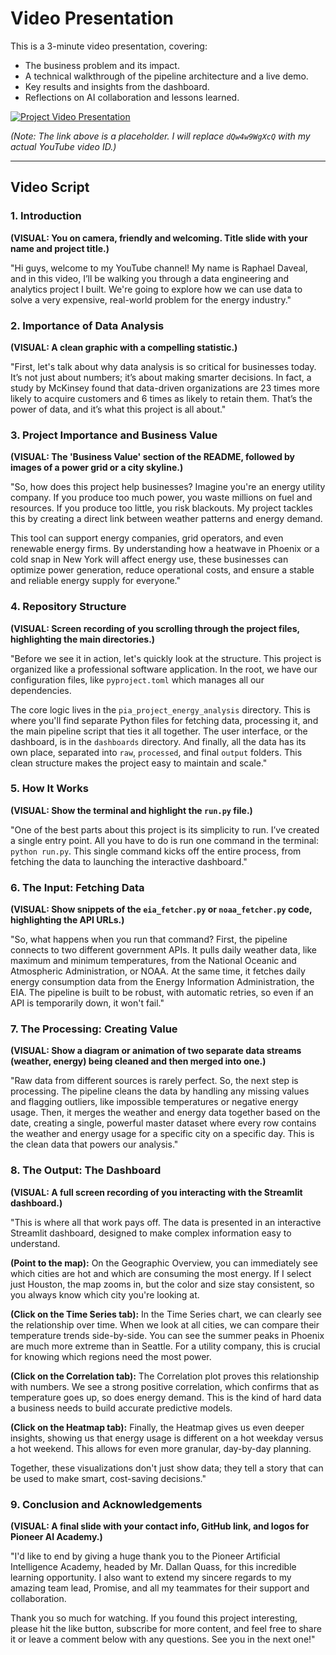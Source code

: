 # Video Presentation

This is a 3-minute video presentation, covering:
* The business problem and its impact.
* A technical walkthrough of the pipeline architecture and a live demo.
* Key results and insights from the dashboard.
* Reflections on AI collaboration and lessons learned.

[![Project Video Presentation](http://img.youtube.com/vi/dQw4w9WgXcQ/0.jpg)](http://www.youtube.com/watch?v=dQw4w9WgXcQ "Project Video Presentation")

*(Note: The link above is a placeholder. I will replace `dQw4w9WgXcQ` with my actual YouTube video ID.)*

---

## Video Script

### 1. Introduction

**(VISUAL: You on camera, friendly and welcoming. Title slide with your name and project title.)**

"Hi guys, welcome to my YouTube channel! My name is Raphael Daveal, and in this video, I’ll be walking you through a data engineering and analytics project I built. We're going to explore how we can use data to solve a very expensive, real-world problem for the energy industry."

### 2. Importance of Data Analysis

**(VISUAL: A clean graphic with a compelling statistic.)**

"First, let's talk about why data analysis is so critical for businesses today. It’s not just about numbers; it’s about making smarter decisions. In fact, a study by McKinsey found that data-driven organizations are 23 times more likely to acquire customers and 6 times as likely to retain them. That’s the power of data, and it’s what this project is all about."

### 3. Project Importance and Business Value

**(VISUAL: The 'Business Value' section of the README, followed by images of a power grid or a city skyline.)**

"So, how does this project help businesses? Imagine you're an energy utility company. If you produce too much power, you waste millions on fuel and resources. If you produce too little, you risk blackouts. My project tackles this by creating a direct link between weather patterns and energy demand.

This tool can support energy companies, grid operators, and even renewable energy firms. By understanding how a heatwave in Phoenix or a cold snap in New York will affect energy use, these businesses can optimize power generation, reduce operational costs, and ensure a stable and reliable energy supply for everyone."

### 4. Repository Structure

**(VISUAL: Screen recording of you scrolling through the project files, highlighting the main directories.)**

"Before we see it in action, let's quickly look at the structure. This project is organized like a professional software application. In the root, we have our configuration files, like `pyproject.toml` which manages all our dependencies.

The core logic lives in the `pia_project_energy_analysis` directory. This is where you'll find separate Python files for fetching data, processing it, and the main pipeline script that ties it all together. The user interface, or the dashboard, is in the `dashboards` directory. And finally, all the data has its own place, separated into `raw`, `processed`, and final `output` folders. This clean structure makes the project easy to maintain and scale."

### 5. How It Works

**(VISUAL: Show the terminal and highlight the `run.py` file.)**

"One of the best parts about this project is its simplicity to run. I’ve created a single entry point. All you have to do is run one command in the terminal: `python run.py`. This single command kicks off the entire process, from fetching the data to launching the interactive dashboard."

### 6. The Input: Fetching Data

**(VISUAL: Show snippets of the `eia_fetcher.py` or `noaa_fetcher.py` code, highlighting the API URLs.)**

"So, what happens when you run that command? First, the pipeline connects to two different government APIs. It pulls daily weather data, like maximum and minimum temperatures, from the National Oceanic and Atmospheric Administration, or NOAA. At the same time, it fetches daily energy consumption data from the Energy Information Administration, the EIA. The pipeline is built to be robust, with automatic retries, so even if an API is temporarily down, it won't fail."

### 7. The Processing: Creating Value

**(VISUAL: Show a diagram or animation of two separate data streams (weather, energy) being cleaned and then merged into one.)**

"Raw data from different sources is rarely perfect. So, the next step is processing. The pipeline cleans the data by handling any missing values and flagging outliers, like impossible temperatures or negative energy usage. Then, it merges the weather and energy data together based on the date, creating a single, powerful master dataset where every row contains the weather and energy usage for a specific city on a specific day. This is the clean data that powers our analysis."

### 8. The Output: The Dashboard

**(VISUAL: A full screen recording of you interacting with the Streamlit dashboard.)**

"This is where all that work pays off. The data is presented in an interactive Streamlit dashboard, designed to make complex information easy to understand.

**(Point to the map):** On the Geographic Overview, you can immediately see which cities are hot and which are consuming the most energy. If I select just Houston, the map zooms in, but the color and size stay consistent, so you always know which city you're looking at.

**(Click on the Time Series tab):** In the Time Series chart, we can clearly see the relationship over time. When we look at all cities, we can compare their temperature trends side-by-side. You can see the summer peaks in Phoenix are much more extreme than in Seattle. For a utility company, this is crucial for knowing which regions need the most power.

**(Click on the Correlation tab):** The Correlation plot proves this relationship with numbers. We see a strong positive correlation, which confirms that as temperature goes up, so does energy demand. This is the kind of hard data a business needs to build accurate predictive models.

**(Click on the Heatmap tab):** Finally, the Heatmap gives us even deeper insights, showing us that energy usage is different on a hot weekday versus a hot weekend. This allows for even more granular, day-by-day planning.

Together, these visualizations don't just show data; they tell a story that can be used to make smart, cost-saving decisions."

### 9. Conclusion and Acknowledgements

**(VISUAL: A final slide with your contact info, GitHub link, and logos for Pioneer AI Academy.)**

"I'd like to end by giving a huge thank you to the Pioneer Artificial Intelligence Academy, headed by Mr. Dallan Quass, for this incredible learning opportunity. I also want to extend my sincere regards to my amazing team lead, Promise, and all my teammates for their support and collaboration.

Thank you so much for watching. If you found this project interesting, please hit the like button, subscribe for more content, and feel free to share it or leave a comment below with any questions. See you in the next one!"
